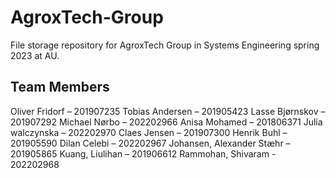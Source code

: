# AgroxTech-Group

File storage repository for AgroxTech Group in Systems Engineering spring 2023 at AU.

## Team Members

Oliver Fridorf – 201907235
Tobias Andersen – 201905423
Lasse Bjørnskov – 201907292
Michael Nørbo – 202202966
Anisa Mohamed – 201806371
Julia walczynska – 202202970
Claes Jensen – 201907300
Henrik Buhl – 201905590
Dilan Celebi – 202202967
Johansen, Alexander Stæhr – 201905865
Kuang, Liulihan – 201906612
Rammohan, Shivaram - 202202968
